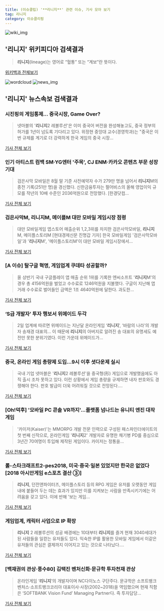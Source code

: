 ```yaml
---
title: (이슈클립) '**리니지**' 관련 이슈, 기사 모아 보기
tag: 리니지
category: 이슈클리핑
---
```

![wiki_img](https://user-images.githubusercontent.com/42597476/44503234-41136a80-a6d0-11e8-9071-6fc6418eafe4.png)
## **'**리니지**'** 위키피디아 검색결과
>**리니지**(lineage)는 영어로 “혈통” 또는 “계보”란 뜻이다.

<a href="https://ko.wikipedia.org/wiki/리니지" target="_blank">위키백과 전체보기</a>

![wordcloud](https://s3.ap-northeast-2.amazonaws.com/lyrics101-wordcloud/2018-09-03-1535924569.png)
![news_img](https://user-images.githubusercontent.com/42597476/44507050-1206f400-a6e4-11e8-8d98-7ffbfebb353f.png)
## **'**리니지**'** 뉴스속보 검색결과
### 시진핑의 게임통제… 중국시장, Game Over?

>넷마블의 '**리니지**2 레볼루션'은 이미 중국어 버전을 완성해놓고도, 중국 정부의 허가를 1년이 넘도록 기다리고 있다. 위정현 중앙대 교수(경영학과)는 "중국은 이번 규제를 계기로 더 강력하게 한국 게임의 중국 시장...

<a href="http://biz.chosun.com/site/data/html_dir/2018/09/02/2018090201994.html?utm_source=naver&utm_medium=original&utm_campaign=biz" target="_blank">기사 전체 보기</a>

### 인기 아티스트 컴백 SM·YG엔터 '주목', CJ ENM·카카오 콘텐츠 부문 성장 기대

>검은사막 모바일은 8월 말 기준 사전예약자 수가 279만 명을 넘어서 **리니지**M의 종전 기록(251만 명)을 경신했다. 신한금융투자는 펄어비스의 올해 영업이익 규모를 작년의 10배 수준인 2036억원으로 전망했다. [한경닷컴...

<a href="http://news.hankyung.com/article/2018090213801" target="_blank">기사 전체 보기</a>

### 검은사막M, **리니지**M, 메이플M 대만 모바일 게임시장 점령

>대만 모바일게임 앱스토어 매출순위 1,2,3위를 차지한 검은사막모바일, **리니지**M, 메이플스토리M [현대경제신문 진명갑 기자] 한국 모바일게임 '검은사막모바일'과 '**리니지**M', '메이플스토리M'이 대만 모바일 게임시장에서...

<a href="http://www.finomy.com/news/articleView.html?idxno=57742" target="_blank">기사 전체 보기</a>

### [A 이슈] 탈구글 혁명, 게임업계 쿠데타 성공할까?

>올 상반기 국내 구글플레이 앱 매출 순위 1위를 기록한 엔씨소프트 '**리니지**M'의 경우 총 4156억원을 벌었고 수수료로 1246억원을 지불했다. 구글이 지난해 앱 거래 수수료로 벌어들인 금액은 1조 4640억원에 달한다. 과도한...

<a href="http://www.ajunews.com/view/20180901173743324" target="_blank">기사 전체 보기</a>

### ‘S급 개발자’ 투자 행보서 위메이드 두각

>2일 업계에 따르면 위메이드는 지난달 온라인게임 ‘**리니지**’, ‘바람의 나라’의 개발자 송재경 대표의... 이 때문에 **리니지**의 아버지로 알려진 송 대표의 유명세도 예전만 못한 분위기였다. 이런 가운데 위메이드가...

<a href="http://www.ddaily.co.kr/news/article.html?no=172328" target="_blank">기사 전체 보기</a>

### 중국, 온라인 게임 총량제 도입...9시 이후 셧다운제 실시

>국내 기업 넷마블은 '**리니지**2 레볼루션'을 중국형(形) 게임으로 개발했음에도 아직 출시 조차 못하고 있다. 이런 상황에서 게임 총량을 규제하면 내자 판호와도 경쟁해야 한다. 판호 발급이 더욱 어려워질 것으로 전망된다....

<a href="http://www.etnews.com/20180831000236" target="_blank">기사 전체 보기</a>

### [Oh!덕후] '모바일 PC 콘솔 VR까지'...플랫폼 넘나드는 유니티 엔진 대작 게임

>'카이저(Kaiser)'는 MMORPG 개발 전문 인력으로 구성된 패스파인더에이트의 첫 번째 신작으로, 온라인게임 '**리니지**2' 개발자로 유명한 채기병 PD를 중심으로 3년간 70여명이 투입해 제작된 게임이다. 카이저는 정통을...

<a href="http://www.osen.co.kr/article/G1110980019" target="_blank">기사 전체 보기</a>

### 롤-스타크래프트2-pes2018, 미국·중국·일본 있었지만 한국은 없었다 [2018 아시안게임 e스포츠 결산 ③]

>**리니지**, 던전앤파이터즈, 메이플스토리 등의 RPG 게임은 유저를 오랫동안 게임 내에 붙들어 두는 데는 효과가 있지만 이를 지켜보는 사람을 만족시키기에는 어려움을 갖고 있다. 이에 반해 '보는 게임...

<a href="http://www.sportsq.co.kr/news/articleView.html?idxno=301008" target="_blank">기사 전체 보기</a>

### 게임업계, 캐릭터 사업으로 IP 확장

>**리니지** 2 레볼루션의 성공 배경에는 10대부터 **리니지**를 즐겨 현재 3040세대가 된 사람들을 일컫는 유저들도 있다. 익숙한 IP를 활용한 모바일 게임에서 이같은 유저들의 관심은 결제까지 이어지고 있는 것으로 나타났다....

<a href="http://www.mediapen.com/news/view/379938" target="_blank">기사 전체 보기</a>

### [백재권의 관상·풍수80] 김택진 벤처신화·문규학 투자천재 관상

>온라인게임 ‘**리니지**’의 개발자이며 NC다이노스 구단주다. 문규학은 소프트뱅크벤처스·소프트뱅크코리아 대표이사·사장(2002~2018)을 역임했으며 현재 직함은 ‘SOFTBANK Vision Fund’ Managing Partner다. 즉 투자담당...

<a href="http://news.joins.com/article/olink/22524878" target="_blank">기사 전체 보기</a>


